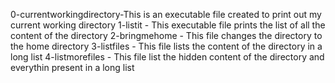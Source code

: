 0-currentworkingdirectory-This is an executable file created to print out my current working directory
1-listit - This executable file prints the list of all the content of the directory
2-bringmehome - This file changes the directory to the home directory
3-listfiles - This file lists the content of the directory in a long list
4-listmorefiles - This file list the hidden content of the directory and everythin present in a long list 
